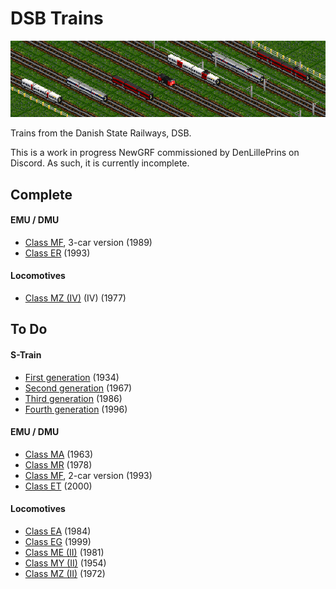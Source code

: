 # DSB Trains

![DSB Trains roster](/docs/0-3-1.png)

Trains from the Danish State Railways, DSB. 

This is a work in progress NewGRF commissioned by DenLillePrins on Discord. As such, it is currently incomplete.

## Complete
#### EMU / DMU
- [Class MF](https://www.jernbanen.dk/lyntog.php?typenr=5), 3-car version (1989)
- [Class ER](https://www.jernbanen.dk/lyntog.php?typenr=6) (1993)

#### Locomotives
- [Class MZ (IV)](https://www.jernbanen.dk/motor.php?s=8&litra=MZ&typenr=4) (IV) (1977)

## To Do
#### S-Train
- [First generation](https://www.jernbanen.dk/s-tog.php?typenr=51) (1934)
- [Second generation](https://www.jernbanen.dk/s-tog.php?typenr=52) (1967)
- [Third generation](https://www.jernbanen.dk/s-tog.php?typenr=53) (1986)
- [Fourth generation](https://www.jernbanen.dk/s-tog.php?typenr=54) (1996)

#### EMU / DMU
- [Class MA](https://www.jernbanen.dk/lyntog.php?typenr=3) (1963)
- [Class MR](https://www.jernbanen.dk/lyntog.php?typenr=9) (1978)
- [Class MF](https://www.jernbanen.dk/lyntog.php?typenr=5), 2-car version (1993)
- [Class ET](https://www.jernbanen.dk/lyntog.php?typenr=7) (2000)

#### Locomotives
- [Class EA](https://www.jernbanen.dk/motor.php?s=8&litra=EA) (1984)
- [Class EG](https://www.jernbanen.dk/motor.php?s=8&litra=EG&typenr=) (1999)
- [Class ME (II)](https://www.jernbanen.dk/motor.php?s=8&litra=ME&typenr=2) (1981)
- [Class MY (II)](https://www.jernbanen.dk/motor.php?s=8&litra=MY&typenr=2) (1954)
- [Class MZ (II)](https://www.jernbanen.dk/motor.php?s=8&litra=MZ&typenr=2) (1972)